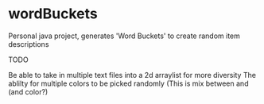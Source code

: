 # wordBuckets
Personal java project, generates 'Word Buckets' to create random item descriptions

TODO

Be able to take in multiple text files into a 2d arraylist for more diversity
The ablilty for multiple colors to be picked randomly (This <thing> is mix between <color> and <color> (and color?)

